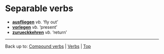 # Separable verbs

- **[ausfliegen](a/au/ausfliegen.md)** *vb.* ‘fly out’
- **[vorlegen](v/vo/vorlegen.md)** *vb.* ‘present’
- **[zurueckkehren](z/zu/zurueckkehren.md)** *vb.* ‘return’

----

Back up to: [Compound verbs](compoundVerbs.md) | [Verbs](index.md) | [Top](../index.md)
